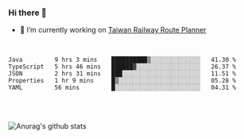 ### Hi there 👋

- 🔭 I’m currently working on [Taiwan Railway Route Planner](https://github.com/Taiwan-Railway-Route-Planner)

<br/>

<!--START_SECTION:waka-->
```text
Java         9 hrs 3 mins    ██████████▒░░░░░░░░░░░░░░   41.30 % 
TypeScript   5 hrs 46 mins   ██████▓░░░░░░░░░░░░░░░░░░   26.37 % 
JSON         2 hrs 31 mins   ███░░░░░░░░░░░░░░░░░░░░░░   11.51 % 
Properties   1 hr 9 mins     █▒░░░░░░░░░░░░░░░░░░░░░░░   05.28 % 
YAML         56 mins         █░░░░░░░░░░░░░░░░░░░░░░░░   04.31 % 
```
<!--END_SECTION:waka-->

<br/>
<br/>

![Anurag's github stats](https://github-readme-stats.vercel.app/api?username=DepickereSven&show_icons=true&theme=tokyonight)



<!--
**DepickereSven/DepickereSven** is a ✨ _special_ ✨ repository because its `README.md` (this file) appears on your GitHub profile.

Here are some ideas to get you started:

- 🔭 I’m currently working on ...
- 🌱 I’m currently learning ...
- 👯 I’m looking to collaborate on ...
- 🤔 I’m looking for help with ...
- 💬 Ask me about ...
- 📫 How to reach me: ...
- 😄 Pronouns: ...
- ⚡ Fun fact: ...
-->
